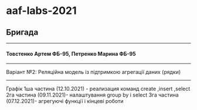 # aaf-labs-2021
## Бригада
___
#### Товстенко Артем ФБ-95, Петренко Марина ФБ-95
____
Варіант №2: Реляційна модель із підтримкою агрегації даних (рядки)
____
Графік
1ша частина (12.10.2021) - реализация команд create ,insert ,select
2га частина (09.11.2021)- налаштування group by і select
3га частина (07.12.2021)- агрегуючі функції і кінцеві роботи

